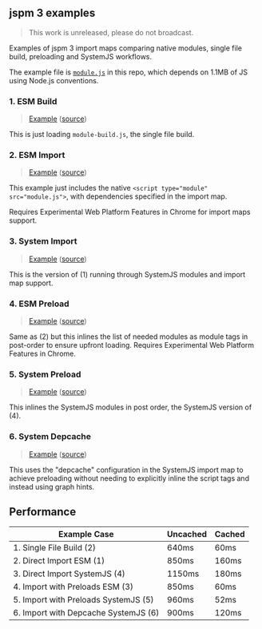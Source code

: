 ## jspm 3 examples

> This work is unreleased, please do not broadcast.

Examples of jspm 3 import maps comparing native modules, single file build, preloading and SystemJS workflows.

The example file is [`module.js`](https://github.com/guybedford/jspm3-examples/blob/master/module.js) in this repo, which depends on 1.1MB of JS using Node.js conventions.

### 1. ESM Build

> [Example](https://guybedford.github.io/jspm3-examples/1-esm-build) ([source](https://github.com/guybedford/jspm3-examples/blob/master/1-esm-build.html))

This is just loading `module-build.js`, the single file build.

### 2. ESM Import

> [Example](https://guybedford.github.io/jspm3-examples/2-esm-import) ([source](https://github.com/guybedford/jspm3-examples/blob/master/2-esm-import.html))

This example just includes the native `<script type="module" src="module.js">`, with dependencies specified in the import map.

Requires Experimental Web Platform Features in Chrome for import maps support.

### 3. System Import

> [Example](https://guybedford.github.io/jspm3-examples/3-system-import) ([source](https://github.com/guybedford/jspm3-examples/blob/master/3-system-import.html))

This is the version of (1) running through SystemJS modules and import map support.

### 4. ESM Preload

> [Example](https://guybedford.github.io/jspm3-examples/4-esm-preload) ([source](https://github.com/guybedford/jspm3-examples/blob/master/4-esm-preload.html))

Same as (2) but this inlines the list of needed modules as module tags in post-order to ensure upfront loading. Requires Experimental Web Platform Features in Chrome.

### 5. System Preload

> [Example](https://guybedford.github.io/jspm3-examples/5-system-preload) ([source](https://github.com/guybedford/jspm3-examples/blob/master/5-system-preload.html))

This inlines the SystemJS modules in post order, the SystemJS version of (4).

### 6. System Depcache

> [Example](https://guybedford.github.io/jspm3-examples/6-system-depcache) ([source](https://github.com/guybedford/jspm3-examples/blob/master/6-system-depcache.html))

This uses the "depcache" configuration in the SystemJS import map to achieve
preloading without needing to explicitly inline the script tags and instead using graph hints.

## Performance

| Example Case                         | Uncached | Cached |
| -------------------------------------| -------- | ------ |
| 1. Single File Build (2)             | 640ms    | 60ms   |
| 2. Direct Import ESM (1)             | 850ms    | 160ms  |
| 3. Direct Import SystemJS (4)        | 1150ms   | 180ms  |
| 4. Import with Preloads ESM (3)      | 850ms    | 60ms   |
| 5. Import with Preloads SystemJS (5) | 960ms    | 52ms   |
| 6. Import with Depcache SystemJS (6) | 900ms    | 120ms  |
